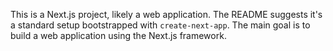 This is a Next.js project, likely a web application. The README suggests it's a standard setup bootstrapped with `create-next-app`. The main goal is to build a web application using the Next.js framework.
